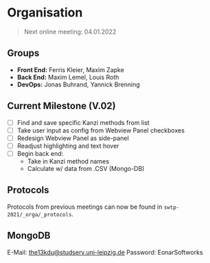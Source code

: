 # Organisation

> Next online meeting: 04.01.2022

## Groups
* **Front End:** Ferris Kleier, Maxim Zapke
* **Back End:** Maxim Lemel, Louis Roth
* **DevOps:** Jonas Buhrand, Yannick Brenning

## Current Milestone (V.02)
- [ ] Find and save specific Kanzi methods from list
- [ ] Take user input as config from Webview Panel checkboxes
- [ ] Redesign Webview Panel as side-panel
- [ ] Readjust highlighting and text hover
- [ ] Begin back end:
  * Take in Kanzi method names
  * Calculate w/ data from .CSV (Mongo-DB)

## Protocols
Protocols from previous meetings can now be found in `swtp-2021/_orga/_protocols`.

## MongoDB
E-Mail: the13kdu@studserv.uni-leipzig.de
Password: EonarSoftworks
